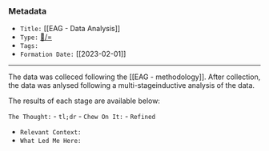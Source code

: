  ### Metadata 
-   `Title:` [[EAG - Data Analysis]]
-   `Type:` [🌲️/=](https://publish.obsidian.md/bryan-jenks/%F0%9F%8C%B2%EF%B8%8F/%3D)
-   `Tags:`
-   `Formation Date:` [[2023-02-01]]
---


The data was colleced following the [[EAG - methodology]].  After collection, the data was anlysed following a multi-stageinductive analysis of the data.

The results of each stage are available below:


`The Thought:`
    -   `tl;dr`
    -   `Chew On It:`
    -   `Refined`
-   `Relevant Context:`
-   `What Led Me Here:`